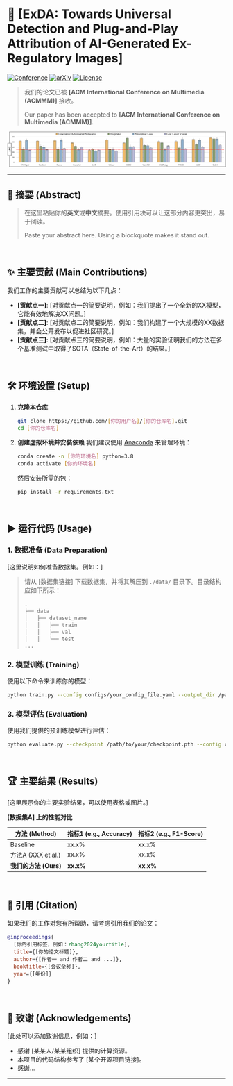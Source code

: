 # 🚀 [ExDA: Towards Universal Detection and Plug-and-Play Attribution of AI-Generated Ex-Regulatory Images]

[![Conference](https://img.shields.io/badge/会议简称-年份-blue.svg)](你的会议链接)
[![arXiv](https://img.shields.io/badge/arXiv-论文ID-b31b1b.svg)](你的arXiv链接)
[![License](https://img.shields.io/badge/License-MIT-green.svg)](LICENSE)
<!-- 
    说明：
    - 上面的徽章（Badges）可以提升专业感。请将 "会议简称"、"年份"、"论文ID" 和对应的链接替换成你自己的信息。
    - 如果没有arXiv，可以删除第二行。
    - License可以根据你的项目选择，例如 MIT, Apache 2.0 等。
-->

> 我们的论文已被 **[ACM International Conference on Multimedia (ACMMM)]** 接收。
>
> Our paper has been accepted to **[ACM International Conference on Multimedia (ACMMM)]**.

<p align="center">
  <img src="AIGC_banckmark.png" alt="项目核心图示" width="700"/>
</p>
<!-- 
    说明：
    - 在项目根目录创建一个文件夹（如 `assets` 或 `figs`），将你的核心图（架构图、效果图等）放进去。
    - 然后将上面的 `[...].png` 路径替换为你的图片路径，例如 `assets/architecture.png`。
    - 一张好的图示能让别人快速了解你的工作。
-->

---

## 📝 摘要 (Abstract)
> 在这里粘贴你的**英文**或**中文**摘要。使用引用块可以让这部分内容更突出，易于阅读。
>
> Paste your abstract here. Using a blockquote makes it stand out.

<br>

## ✨ 主要贡献 (Main Contributions)
我们工作的主要贡献可以总结为以下几点：
*   **[贡献点一]**: [对贡献点一的简要说明，例如：我们提出了一个全新的XX模型，它能有效地解决XX问题。]
*   **[贡献点二]**: [对贡献点二的简要说明，例如：我们构建了一个大规模的XX数据集，并会公开发布以促进社区研究。]
*   **[贡献点三]**: [对贡献点三的简要说明，例如：大量的实验证明我们的方法在多个基准测试中取得了SOTA（State-of-the-Art）的结果。]

<br>

## 🛠️ 环境设置 (Setup)

1.  **克隆本仓库**
    ```bash
    git clone https://github.com/[你的用户名]/[你的仓库名].git
    cd [你的仓库名]
    ```

2.  **创建虚拟环境并安装依赖**
    我们建议使用 [Anaconda](https://www.anaconda.com/) 来管理环境：
    ```bash
    conda create -n [你的环境名] python=3.8
    conda activate [你的环境名]
    ```
    然后安装所需的包：
    ```bash
    pip install -r requirements.txt
    ```
    <!-- 说明：请在你的项目根目录中创建一个 `requirements.txt` 文件，并列出所有依赖项。 -->

<br>

## ▶️ 运行代码 (Usage)

### 1. 数据准备 (Data Preparation)
[这里说明如何准备数据集。例如：]
> 请从 [数据集链接] 下载数据集，并将其解压到 `./data/` 目录下。目录结构应如下所示：
> ```
> .
> ├── data
> │   ├── dataset_name
> │   │   ├── train
> │   │   ├── val
> │   │   └── test
> ...
> ```

### 2. 模型训练 (Training)
使用以下命令来训练你的模型：
```bash
python train.py --config configs/your_config_file.yaml --output_dir /path/to/save
```
<!-- 说明：请根据你的实际运行命令进行修改。 -->

### 3. 模型评估 (Evaluation)
使用我们提供的预训练模型进行评估：
```bash
python evaluate.py --checkpoint /path/to/your/checkpoint.pth --config configs/your_config_file.yaml
```
<!-- 说明：如果提供预训练模型，请说明下载链接和放置位置。 -->

<br>

## 🏆 主要结果 (Results)
[这里展示你的主要实验结果，可以使用表格或图片。]

**[数据集A] 上的性能对比**

| 方法 (Method)      | 指标1 (e.g., Accuracy) | 指标2 (e.g., F1-Score) |
| ------------------ | ---------------------- | ---------------------- |
| Baseline           | xx.x%                  | xx.x%                  |
| 方法A (XXX et al.) | xx.x%                  | xx.x%                  |
| **我们的方法 (Ours)** | **xx.x%**              | **xx.x%**              |

<br>

## 📜 引用 (Citation)
如果我们的工作对您有所帮助，请考虑引用我们的论文：
```bibtex
@inproceedings{
  [你的引用标签，例如：zhang2024yourtitle],
  title={[你的论文标题]},
  author={[作者一 and 作者二 and ...]},
  booktitle={[会议全称]},
  year={[年份]}
}
```

<br>

## 🙏 致谢 (Acknowledgements)
[此处可以添加致谢信息，例如：]
*   感谢 [某某人/某某组织] 提供的计算资源。
*   本项目的代码结构参考了 [某个开源项目链接]。
*   感谢...

---
